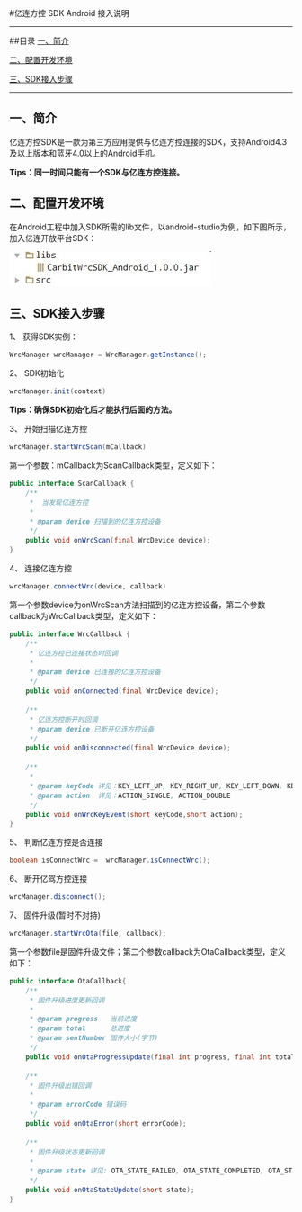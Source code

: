 #亿连方控 SDK Android 接入说明

---------------
##目录
[一、简介](#简介)

[二、配置开发环境](#配置开发环境)

[三、SDK接入步骤](#SDK接入步骤)

------------------
<h2 id="简介">一、简介</h2>

亿连方控SDK是一款为第三方应用提供与亿连方控连接的SDK，支持Android4.3及以上版本和蓝牙4.0以上的Android手机。

 **Tips：同一时间只能有一个SDK与亿连方控连接。**


<h2 id="配置开发环境">二、配置开发环境</h2>

在Android工程中加入SDK所需的lib文件，以android-studio为例，如下图所示，加入亿连开放平台SDK：

![加入SDK](docs/img/2.jpg)


<h2 id="SDK接入步骤">三、SDK接入步骤</h2>

1、 获得SDK实例：

```java
WrcManager wrcManager = WrcManager.getInstance();
```

2、 SDK初始化

```java
wrcManager.init(context)
```
**Tips：确保SDK初始化后才能执行后面的方法。**

3、 开始扫描亿连方控

```java
wrcManager.startWrcScan(mCallback)
```
第一个参数：mCallback为ScanCallback类型，定义如下：

```java
public interface ScanCallback {
    /**
     *  当发现亿连方控
     *
     * @param device 扫描到的亿连方控设备
     */
    public void onWrcScan(final WrcDevice device);
}
```

4、 连接亿连方控

```java
wrcManager.connectWrc(device, callback)
```
第一个参数device为onWrcScan方法扫描到的亿连方控设备，第二个参数callback为WrcCallback类型，定义如下：
```java
public interface WrcCallback {
    /**
     * 亿连方控已连接状态时回调
     *
     * @param device 已连接的亿连方控设备
     */
    public void onConnected(final WrcDevice device);

    /**
     * 亿连方控断开时回调
     * @param device 已断开亿连方控设备
     */
    public void onDisconnected(final WrcDevice device);

    /**
     *
     * @param keyCode 详见：KEY_LEFT_UP, KEY_RIGHT_UP, KEY_LEFT_DOWN, KEY_RIGHT_DOWN, KEY_CENTRE
     * @param action  详见：ACTION_SINGLE, ACTION_DOUBLE
     */
    public void onWrcKeyEvent(short keyCode,short action);
}
```

5、 判断亿连方控是否连接

```java
boolean isConnectWrc =  wrcManager.isConnectWrc();
```


6、 断开亿驾方控连接

```java
wrcManager.disconnect();
```


7、 固件升级(暂时不对持)

```java
wrcManager.startWrcOta(file, callback);
```
第一个参数file是固件升级文件；第二个参数callback为OtaCallback类型，定义如下：

```java
public interface OtaCallback{
    /**
     * 固件升级进度更新回调
     *
     * @param progress   当前进度
     * @param total      总进度
     * @param sentNumber 固件大小(字节)
     */
    public void onOtaProgressUpdate(final int progress, final int total, final int sentNumber);

    /**
     * 固件升级出错回调
     *
     * @param errorCode 错误码
     */
    public void onOtaError(short errorCode);

    /**
     * 固件升级状态更新回调
     *
     * @param state 详见: OTA_STATE_FAILED, OTA_STATE_COMPLETED, OTA_STATE_INPROGRESS
     */
    public void onOtaStateUpdate(short state);
}
```


